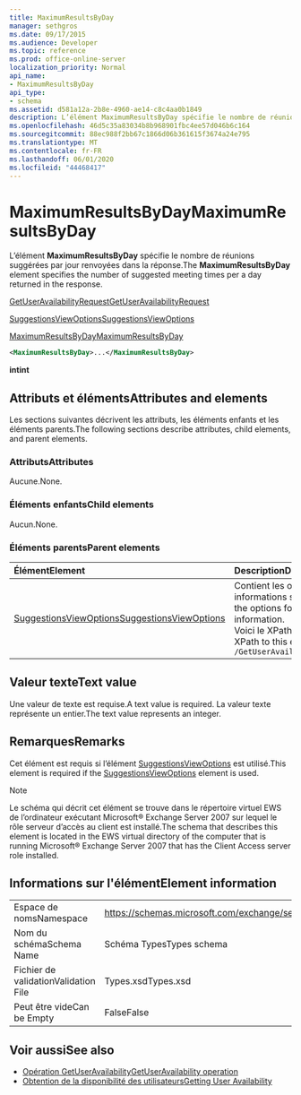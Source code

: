 ```yaml
---
title: MaximumResultsByDay
manager: sethgros
ms.date: 09/17/2015
ms.audience: Developer
ms.topic: reference
ms.prod: office-online-server
localization_priority: Normal
api_name:
- MaximumResultsByDay
api_type:
- schema
ms.assetid: d581a12a-2b8e-4960-ae14-c8c4aa0b1849
description: L’élément MaximumResultsByDay spécifie le nombre de réunions suggérées par jour renvoyées dans la réponse.
ms.openlocfilehash: 46d5c35a83034b8b968901fbc4ee57d046b6c164
ms.sourcegitcommit: 88ec988f2bb67c1866d06b361615f3674a24e795
ms.translationtype: MT
ms.contentlocale: fr-FR
ms.lasthandoff: 06/01/2020
ms.locfileid: "44468417"
---
```

# <a name="maximumresultsbyday"></a><span data-ttu-id="fc50c-103">MaximumResultsByDay</span><span class="sxs-lookup"><span data-stu-id="fc50c-103">MaximumResultsByDay</span></span>

<span data-ttu-id="fc50c-104">L’élément **MaximumResultsByDay** spécifie le nombre de réunions suggérées par jour renvoyées dans la réponse.</span><span class="sxs-lookup"><span data-stu-id="fc50c-104">The **MaximumResultsByDay** element specifies the number of suggested meeting times per a day returned in the response.</span></span> 
  
[<span data-ttu-id="fc50c-105">GetUserAvailabilityRequest</span><span class="sxs-lookup"><span data-stu-id="fc50c-105">GetUserAvailabilityRequest</span></span>](getuseravailabilityrequest.md)
  
[<span data-ttu-id="fc50c-106">SuggestionsViewOptions</span><span class="sxs-lookup"><span data-stu-id="fc50c-106">SuggestionsViewOptions</span></span>](suggestionsviewoptions.md)
  
[<span data-ttu-id="fc50c-107">MaximumResultsByDay</span><span class="sxs-lookup"><span data-stu-id="fc50c-107">MaximumResultsByDay</span></span>](maximumresultsbyday.md)
  
```xml
<MaximumResultsByDay>...</MaximumResultsByDay>
```

<span data-ttu-id="fc50c-108">**int**</span><span class="sxs-lookup"><span data-stu-id="fc50c-108">**int**</span></span>

## <a name="attributes-and-elements"></a><span data-ttu-id="fc50c-109">Attributs et éléments</span><span class="sxs-lookup"><span data-stu-id="fc50c-109">Attributes and elements</span></span>

<span data-ttu-id="fc50c-110">Les sections suivantes décrivent les attributs, les éléments enfants et les éléments parents.</span><span class="sxs-lookup"><span data-stu-id="fc50c-110">The following sections describe attributes, child elements, and parent elements.</span></span>
  
### <a name="attributes"></a><span data-ttu-id="fc50c-111">Attributs</span><span class="sxs-lookup"><span data-stu-id="fc50c-111">Attributes</span></span>

<span data-ttu-id="fc50c-112">Aucune.</span><span class="sxs-lookup"><span data-stu-id="fc50c-112">None.</span></span>
  
### <a name="child-elements"></a><span data-ttu-id="fc50c-113">Éléments enfants</span><span class="sxs-lookup"><span data-stu-id="fc50c-113">Child elements</span></span>

<span data-ttu-id="fc50c-114">Aucun.</span><span class="sxs-lookup"><span data-stu-id="fc50c-114">None.</span></span>
  
### <a name="parent-elements"></a><span data-ttu-id="fc50c-115">Éléments parents</span><span class="sxs-lookup"><span data-stu-id="fc50c-115">Parent elements</span></span>

|<span data-ttu-id="fc50c-116">**Élément**</span><span class="sxs-lookup"><span data-stu-id="fc50c-116">**Element**</span></span>|<span data-ttu-id="fc50c-117">**Description**</span><span class="sxs-lookup"><span data-stu-id="fc50c-117">**Description**</span></span>|
|:-----|:-----|
|[<span data-ttu-id="fc50c-118">SuggestionsViewOptions</span><span class="sxs-lookup"><span data-stu-id="fc50c-118">SuggestionsViewOptions</span></span>](suggestionsviewoptions.md) <br/> |<span data-ttu-id="fc50c-119">Contient les options permettant d’obtenir des informations sur les suggestions de réunion.</span><span class="sxs-lookup"><span data-stu-id="fc50c-119">Contains the options for obtaining meeting suggestion information.</span></span>  <br/> <span data-ttu-id="fc50c-120">Voici le XPath de cet élément :</span><span class="sxs-lookup"><span data-stu-id="fc50c-120">The following is the XPath to this element:</span></span>  <br/>  `/GetUserAvailabilityRequest/SuggestionViewOptions` <br/> |
   
## <a name="text-value"></a><span data-ttu-id="fc50c-121">Valeur texte</span><span class="sxs-lookup"><span data-stu-id="fc50c-121">Text value</span></span>

<span data-ttu-id="fc50c-122">Une valeur de texte est requise.</span><span class="sxs-lookup"><span data-stu-id="fc50c-122">A text value is required.</span></span> <span data-ttu-id="fc50c-123">La valeur texte représente un entier.</span><span class="sxs-lookup"><span data-stu-id="fc50c-123">The text value represents an integer.</span></span>
  
## <a name="remarks"></a><span data-ttu-id="fc50c-124">Remarques</span><span class="sxs-lookup"><span data-stu-id="fc50c-124">Remarks</span></span>

<span data-ttu-id="fc50c-125">Cet élément est requis si l’élément [SuggestionsViewOptions](suggestionsviewoptions.md) est utilisé.</span><span class="sxs-lookup"><span data-stu-id="fc50c-125">This element is required if the [SuggestionsViewOptions](suggestionsviewoptions.md) element is used.</span></span> 
  
> [!NOTE]
> <span data-ttu-id="fc50c-126">Le schéma qui décrit cet élément se trouve dans le répertoire virtuel EWS de l’ordinateur exécutant Microsoft® Exchange Server 2007 sur lequel le rôle serveur d’accès au client est installé.</span><span class="sxs-lookup"><span data-stu-id="fc50c-126">The schema that describes this element is located in the EWS virtual directory of the computer that is running Microsoft® Exchange Server 2007 that has the Client Access server role installed.</span></span> 
  
## <a name="element-information"></a><span data-ttu-id="fc50c-127">Informations sur l'élément</span><span class="sxs-lookup"><span data-stu-id="fc50c-127">Element information</span></span>

|||
|:-----|:-----|
|<span data-ttu-id="fc50c-128">Espace de noms</span><span class="sxs-lookup"><span data-stu-id="fc50c-128">Namespace</span></span>  <br/> |https://schemas.microsoft.com/exchange/services/2006/types  <br/> |
|<span data-ttu-id="fc50c-129">Nom du schéma</span><span class="sxs-lookup"><span data-stu-id="fc50c-129">Schema Name</span></span>  <br/> |<span data-ttu-id="fc50c-130">Schéma Types</span><span class="sxs-lookup"><span data-stu-id="fc50c-130">Types schema</span></span>  <br/> |
|<span data-ttu-id="fc50c-131">Fichier de validation</span><span class="sxs-lookup"><span data-stu-id="fc50c-131">Validation File</span></span>  <br/> |<span data-ttu-id="fc50c-132">Types.xsd</span><span class="sxs-lookup"><span data-stu-id="fc50c-132">Types.xsd</span></span>  <br/> |
|<span data-ttu-id="fc50c-133">Peut être vide</span><span class="sxs-lookup"><span data-stu-id="fc50c-133">Can be Empty</span></span>  <br/> |<span data-ttu-id="fc50c-134">False</span><span class="sxs-lookup"><span data-stu-id="fc50c-134">False</span></span>  <br/> |
   
## <a name="see-also"></a><span data-ttu-id="fc50c-135">Voir aussi</span><span class="sxs-lookup"><span data-stu-id="fc50c-135">See also</span></span>

- [<span data-ttu-id="fc50c-136">Opération GetUserAvailability</span><span class="sxs-lookup"><span data-stu-id="fc50c-136">GetUserAvailability operation</span></span>](getuseravailability-operation.md)
- [<span data-ttu-id="fc50c-137">Obtention de la disponibilité des utilisateurs</span><span class="sxs-lookup"><span data-stu-id="fc50c-137">Getting User Availability</span></span>](https://msdn.microsoft.com/library/d4133fcb-9b0f-4e6b-aadf-a389da83516a%28Office.15%29.aspx)

